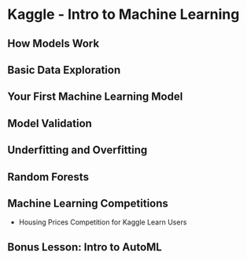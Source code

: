 # Kaggle - Intro to Machine Learning

 ## How Models Work

 
 ## Basic Data Exploration


 ## Your First Machine Learning Model


 ## Model Validation


 ## Underfitting and Overfitting


 ## Random Forests


 ## Machine Learning Competitions

   * Housing Prices Competition for Kaggle Learn Users

 ## Bonus Lesson: Intro to AutoML